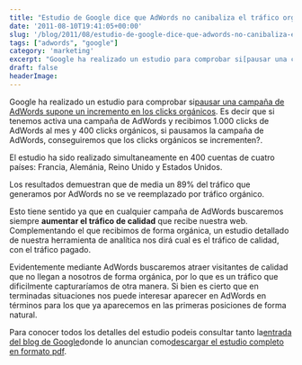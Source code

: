 ```yaml
---
title: "Estudio de Google dice que AdWords no canibaliza el tráfico orgánico"
date: '2011-08-10T19:41:05+00:00'
slug: '/blog/2011/08/estudio-de-google-dice-que-adwords-no-canibaliza-el-trafico-organico'
tags: ["adwords", "google"]
category: 'marketing'
excerpt: "Google ha realizado un estudio para comprobar si[pausar una campaña de AdWords supone un incremento en los clicks orgánicos]( ..."
draft: false
headerImage:
---
```

Google ha realizado un estudio para comprobar si[pausar una campaña de AdWords supone un incremento en los clicks orgánicos](http://adwords.blogspot.com/2011/08/studies-show-search-ads-drive-89.html). Es decir que si tenemos activa una campaña de AdWords y recibimos 1.000 clicks de AdWords al mes y 400 clicks orgánicos, si pausamos la campaña de AdWords, conseguiremos que los clicks orgánicos se incrementen?.

El estudio ha sido realizado simultaneamente en 400 cuentas de cuatro países: Francia, Alemánia, Reino Unido y Estados Unidos.

Los resultados demuestran que de media un 89% del tráfico que generamos por AdWords no se ve reemplazado por tráfico orgánico.

Esto tiene sentido ya que en cualquier campaña de AdWords buscaremos siempre **aumentar el tráfico de calidad** que recibe nuestra web. Complementando el que recibimos de forma orgánica, un estudio detallado de nuestra herramienta de analítica nos dirá cual es el tráfico de calidad, con el tráfico pagado.

Evidentemente mediante AdWords buscaremos atraer visitantes de calidad que no llegan a nosotros de forma orgánica, por lo que es un tráfico que dificilmente capturaríamos de otra manera. Si bien es cierto que en terminadas situaciones nos puede interesar aparecer en AdWords en términos para los que ya aparecemos en las primeras posiciones de forma natural.

Para conocer todos los detalles del estudio podeis consultar tanto la[entrada del blog de Google](http://adwords.blogspot.com/2011/08/studies-show-search-ads-drive-89.html)donde lo anuncian como[descargar el estudio completo en formato pdf](http://static.googleusercontent.com/external_content/untrusted_dlcp/research.google.com/es//pubs/archive/37161.pdf).
